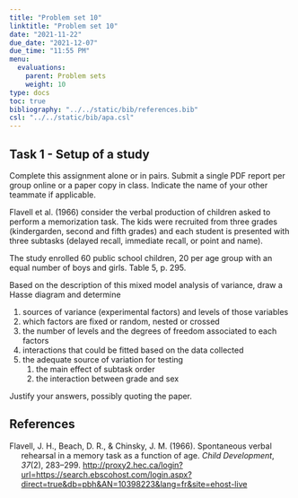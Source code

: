 ```yaml
---
title: "Problem set 10"
linktitle: "Problem set 10"
date: "2021-11-22"
due_date: "2021-12-07"
due_time: "11:55 PM"
menu:
  evaluations:
    parent: Problem sets
    weight: 10
type: docs
toc: true
bibliography: "../../static/bib/references.bib"
csl: "../../static/bib/apa.csl"
---
```


## Task 1 - Setup of a study

Complete this assignment alone or in pairs. Submit a single PDF report per group online or a paper copy in class. Indicate the name of your other teammate if applicable.

<!-- 
The DOI of the two articles are provided in the References section.

@Weitz/Wright:1979 use a within-subjects designs for their experiment. The study design for the probability of using contraceptives (a 11 items Likert scale) is documented in the METHOD section, up to and excluding the subsection "The Retrospective Reports".

-->

Flavell et al. (1966) consider the verbal production of children asked to perform a memorization task. The kids were recruited from three grades (kindergarden, second and fifth grades) and each student is presented with three subtasks (delayed recall, immediate recall, or point and name).

The study enrolled 60 public school children, 20 per age group with an equal number of boys and girls. Table 5, p. 295.
<!--
in which they are administered. The subtasks were balanced with half of the participants (per sex and grade) receiving the subtasks with immediate recall (`IR`) followed by direct recall (`DR`); the second group received them in the opposite order. Both ended with the point and name subtask.
-->
Based on the description of this mixed model analysis of variance, draw a Hasse diagram and determine

1.  sources of variance (experimental factors) and levels of those variables
2.  which factors are fixed or random, nested or crossed
3.  the number of levels and the degrees of freedom associated to each factors
4.  interactions that could be fitted based on the data collected
5.  the adequate source of variation for testing
    1.  the main effect of subtask order
    2.  the interaction between grade and sex

Justify your answers, possibly quoting the paper.

## References

<div id="refs" class="references csl-bib-body hanging-indent" line-spacing="2">

<div id="ref-Flavell:1966" class="csl-entry">

Flavell, J. H., Beach, D. R., & Chinsky, J. M. (1966). Spontaneous verbal rehearsal in a memory task as a function of age. *Child Development*, *37*(2), 283–299. <http://proxy2.hec.ca/login?url=https://search.ebscohost.com/login.aspx?direct=true&db=pbh&AN=10398223&lang=fr&site=ehost-live>

</div>

</div>
